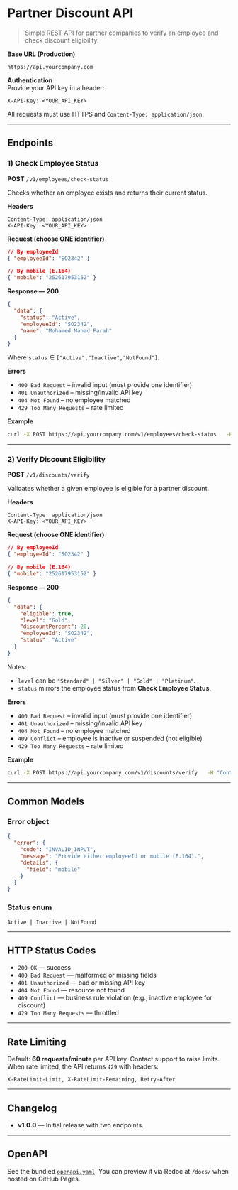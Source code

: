 # Partner Discount API

> Simple REST API for partner companies to verify an employee and check discount eligibility.

**Base URL (Production)**  
```
https://api.yourcompany.com
```

**Authentication**  
Provide your API key in a header:
```
X-API-Key: <YOUR_API_KEY>
```
All requests must use HTTPS and `Content-Type: application/json`.

---

## Endpoints

### 1) Check Employee Status
**POST** `/v1/employees/check-status`

Checks whether an employee exists and returns their current status.

**Headers**
```
Content-Type: application/json
X-API-Key: <YOUR_API_KEY>
```

**Request (choose ONE identifier)**
```json
// By employeeId
{ "employeeId": "SO2342" }
```
```json
// By mobile (E.164)
{ "mobile": "252617953152" }
```

**Response — 200**
```json
{
  "data": {
    "status": "Active",
    "employeeId": "SO2342",
    "name": "Mohamed Mahad Farah"
  }
}
```
Where `status` ∈ `["Active","Inactive","NotFound"]`.

**Errors**
- `400 Bad Request` – invalid input (must provide one identifier)
- `401 Unauthorized` – missing/invalid API key
- `404 Not Found` – no employee matched
- `429 Too Many Requests` – rate limited

**Example**
```bash
curl -X POST https://api.yourcompany.com/v1/employees/check-status   -H "Content-Type: application/json"   -H "X-API-Key: $API_KEY"   -d '{"mobile":"252617953152"}'
```

---

### 2) Verify Discount Eligibility
**POST** `/v1/discounts/verify`

Validates whether a given employee is eligible for a partner discount.

**Headers**
```
Content-Type: application/json
X-API-Key: <YOUR_API_KEY>
```

**Request (choose ONE identifier)**
```json
// By employeeId
{ "employeeId": "SO2342" }
```
```json
// By mobile (E.164)
{ "mobile": "252617953152" }
```

**Response — 200**
```json
{
  "data": {
    "eligible": true,
    "level": "Gold",
    "discountPercent": 20,
    "employeeId": "SO2342",
    "status": "Active"
  }
}
```
Notes:
- `level` can be `"Standard" | "Silver" | "Gold" | "Platinum"`.
- `status` mirrors the employee status from **Check Employee Status**.

**Errors**
- `400 Bad Request` – invalid input (must provide one identifier)
- `401 Unauthorized` – missing/invalid API key
- `404 Not Found` – no employee matched
- `409 Conflict` – employee is inactive or suspended (not eligible)
- `429 Too Many Requests` – rate limited

**Example**
```bash
curl -X POST https://api.yourcompany.com/v1/discounts/verify   -H "Content-Type: application/json"   -H "X-API-Key: $API_KEY"   -d '{"employeeId":"SO2342"}'
```

---

## Common Models

### Error object
```json
{
  "error": {
    "code": "INVALID_INPUT",
    "message": "Provide either employeeId or mobile (E.164).",
    "details": {
      "field": "mobile"
    }
  }
}
```

### Status enum
```
Active | Inactive | NotFound
```

---

## HTTP Status Codes

- `200 OK` — success
- `400 Bad Request` — malformed or missing fields
- `401 Unauthorized` — bad or missing API key
- `404 Not Found` — resource not found
- `409 Conflict` — business rule violation (e.g., inactive employee for discount)
- `429 Too Many Requests` — throttled

---

## Rate Limiting

Default: **60 requests/minute** per API key. Contact support to raise limits.  
When rate limited, the API returns `429` with headers:
```
X-RateLimit-Limit, X-RateLimit-Remaining, Retry-After
```

---

## Changelog

- **v1.0.0** — Initial release with two endpoints.

---

## OpenAPI

See the bundled [`openapi.yaml`](./openapi.yaml). You can preview it via Redoc at `/docs/` when hosted on GitHub Pages.
